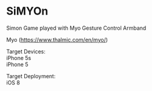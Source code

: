 # SiMYOn
Simon Game played with Myo Gesture Control Armband

Myo (https://www.thalmic.com/en/myo/)

Target Devices:
<br>
iPhone 5s
<br>
iPhone 5

Target Deployment:
<br>
iOS 8
